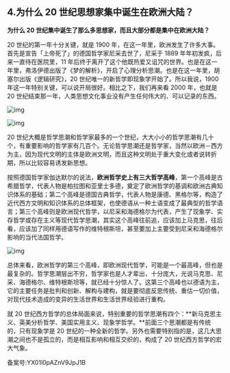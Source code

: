 ## 4.为什么 20 世纪思想家集中诞生在欧洲大陆？
**为什么 20 世纪集中诞生了那么多思想家，而且大部分都是集中在欧洲大陆？**


20 世纪的第一年十分关键，就是 1900 年，在这一年里，欧洲发生了许多大事。首先是宣告「上帝死了」的德国哲学家尼采去世了，尼采于 1889 年年初发疯，后来一直待在医院里，11 年后终于离开了这个他既热爱又诅咒的世界。也是在这一年里，弗洛伊德出版了《梦的解析》，开启了心理分析思潮。也是在这一年里，胡塞尔出版《逻辑研究》，20 世纪唯一的新哲学即现象学开始了。所以我说，1900 年这一年特别关键，可以说开局很好。相比之下，我们再来看 2000 年，也就是 20 世纪结束那一年，人类思想文化事业没有产生任何伟大的、可以记录的东西。


![img](https://pic4.zhimg.com/v2-c9a7e3d4a8447054c9990c4fe19e1dcf.webp)

![img](https://pic1.zhimg.com/v2-060b7adbccf6cc0e3223930cb16c8fc3.webp)

20 世纪大概是哲学思潮和哲学家最多的一个世纪，大大小小的哲学思潮有几十个，有重要影响的哲学家有几百个。无论哲学思潮还是哲学家，当然以欧洲－西方为主，因为现代文明的主体是欧洲文明，而且这种文明处于重大变化或者说转折期，所以比较容易诱发新思想。


按照德国哲学家伽达默尔的说法，**欧洲哲学史上有三大哲学高峰**，第一个高峰是古希腊哲学，代表人物是柏拉图和亚里士多德，奠定了欧洲哲学的基调和欧洲古典知识体系的基础；第二个高峰是德国古典哲学，代表人物是康德、黑格尔等，构造了近代西方文明和知识体系的总体框架，也使德语从一种土语变成了最典型的哲学语言；第三个高峰则是欧洲现代哲学，以尼采和海德格尔为代表，产生了现象学、实存哲学或存在主义等现代哲学思潮，其实这个高峰往前追，应该加上马克思，往后看，应该加了同样用德语写作的维特根斯坦，甚至要加上主要受到尼采和海德格尔影响的当代法国哲学。


![img](https://pic1.zhimg.com/v2-c0502c79a449410478cd963f4f78d1b7.webp)

总体来看，欧洲哲学的第三个高峰，即欧洲现代哲学，可能是一个最高峰，但也是最复杂的。哲学思潮层出不穷，哲学家也是人才辈出，十分庞大，光说马克思、尼采、海德格尔、维特根斯坦等，就已经十分惊人了。这第三个高峰也以德语为主，它的主要任务是批判和创新、解构与建构，就是要彻底反思传统、重估一切价值，对现代技术造成的变异的生活世界和生活世界经验进行重构。


就 20 世纪西方哲学的总体局面来说，特别重要的哲学思潮有四个：**新马克思主义、英美分析哲学、美国实用主义、现象学哲学。**前面三个思潮都是有传统的，只有现象学是 20 世纪的一种全新的哲学。另外也需要特别指的是，这几大思潮之间也不是孤立的，而是相互影响和相互交织的，构成了 20 世纪西方哲学的宏大气象。


备案号:YX01l0pAZnV9JpJ1B

